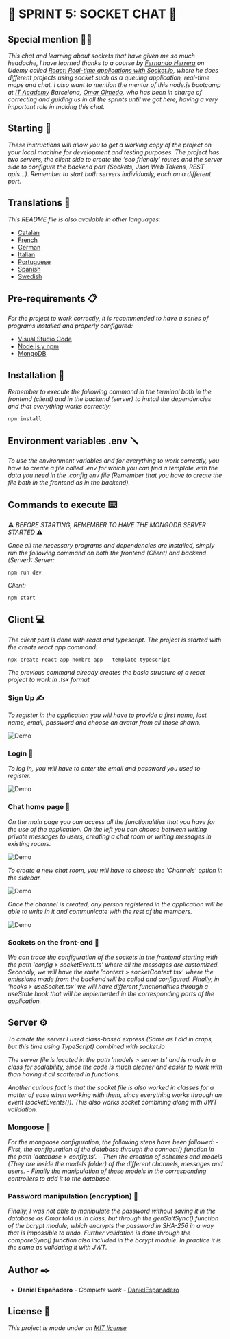# 💬 SPRINT 5: SOCKET CHAT 💬

## Special mention 🙏🏻

_This chat and learning about sockets that have given me so much headache, I have learned thanks to a course by [Fernando Herrera](https://github.com/Klerith) on Udemy called [React: Real-time applications with Socket.io](https://www.udemy.com/course/react-socket-io-fernando/), where he does different projects using socket such as a queuing application, real-time maps and chat._
_I also want to mention the mentor of this node.js bootcamp at [IT Academy](https://www.barcelonactiva.cat/es/itacademy#mesinfo) Barcelona, [Omar Olmedo](https://github.com/StratocasterO), who has been in charge of correcting and guiding us in all the sprints until we got here, having a very important role in making this chat._

## Starting 🚀

_These instructions will allow you to get a working copy of the project on your local machine for development and testing purposes._
_The project has two servers, the client side to create the 'seo friendly' routes and the server side to configure the backend part (Sockets, Json Web Tokens, REST apis...). Remember to start both servers individually, each on a different port._

## Translations 💬

_This README file is also available in other languages:_
- [Catalan](https://github.com/DanielEspanadero/sprint-5-socket-chat/blob/main/docs/README-cat.md)
- [French](https://github.com/DanielEspanadero/sprint-5-socket-chat/blob/main/docs/README-fr.md)
- [German](https://github.com/DanielEspanadero/sprint-5-socket-chat/blob/main/docs/README-de.md)
- [Italian](https://github.com/DanielEspanadero/sprint-5-socket-chat/blob/main/docs/README-it.md)
- [Portuguese](https://github.com/DanielEspanadero/sprint-5-socket-chat/blob/main/docs/README-pt.md)
- [Spanish](https://github.com/DanielEspanadero/sprint-5-socket-chat/blob/main/docs/README-es.md)
- [Swedish](https://github.com/DanielEspanadero/sprint-5-socket-chat/blob/main/docs/README-se.md)

## Pre-requirements 📋

_For the project to work correctly, it is recommended to have a series of programs installed and properly configured:_

- [Visual Studio Code](https://code.visualstudio.com/download)
- [Node.js y npm](https://nodejs.org/es/)
- [MongoDB](https://docs.mongodb.com/manual/installation/)

## Installation 🔧

_Remember to execute the following command in the terminal both in the frontend (client) and in the backend (server) to install the dependencies and that everything works correctly:_
```
npm install
```

## Environment variables .env 🪛

_To use the environment variables and for everything to work correctly, you have to create a file called .env for which you can find a template with the data you need in the .config.env file (Remember that you have to create the file both in the frontend as in the backend)._

## Commands to execute ⌨️

⚠️ _BEFORE STARTING, REMEMBER TO HAVE THE MONGODB SERVER STARTED_ ⚠️

_Once all the necessary programs and dependencies are installed, simply run the following command on both the frontend (Client) and backend (Server):_
_Server:_
```
npm run dev
```
_Client:_
```
npm start
```

## Client 💻

_The client part is done with react and typescript. The project is started with the create react app command:_
```
npx create-react-app nombre-app --template typescript
```

_The previous command already creates the basic structure of a react project to work in .tsx format_

### Sign Up ✍️

_To register in the application you will have to provide a first name, last name, email, password and choose an avatar from all those shown._

![Demo](https://github.com/DanielEspanadero/sprint-5-socket-chat/blob/main/docs/5.png)

### Login 🚪

_To log in, you will have to enter the email and password you used to register._

![Demo](https://github.com/DanielEspanadero/sprint-5-socket-chat/blob/main/docs/4.png)

### Chat home page 🏡

_On the main page you can access all the functionalities that you have for the use of the application. On the left you can choose between writing private messages to users, creating a chat room or writing messages in existing rooms._

![Demo](https://github.com/DanielEspanadero/sprint-5-socket-chat/blob/main/docs/1.png)

_To create a new chat room, you will have to choose the 'Channels' option in the sidebar._

![Demo](https://github.com/DanielEspanadero/sprint-5-socket-chat/blob/main/docs/2.png)

_Once the channel is created, any person registered in the application will be able to write in it and communicate with the rest of the members._

![Demo](https://github.com/DanielEspanadero/sprint-5-socket-chat/blob/main/docs/3.png)

### Sockets on the front-end 📨

_We can trace the configuration of the sockets in the frontend starting with the path 'config > socketEvent.ts' where all the messages are customized. Secondly, we will have the route 'context > socketContext.tsx' where the emissions made from the backend will be called and configured. Finally, in 'hooks > useSocket.tsx' we will have different functionalities through a useState hook that will be implemented in the corresponding parts of the application._


## Server ⚙️

_To create the server I used class-based express (Same as I did in craps, but this time using TypeScript) combined with socket.io_

_The server file is located in the path 'models > server.ts' and is made in a class for scalability, since the code is much cleaner and easier to work with than having it all scattered in functions._

_Another curious fact is that the socket file is also worked in classes for a matter of ease when working with them, since everything works through an event (socketEvents()). This also works socket combining along with JWT validation._

### Mongoose 📝

_For the mongoose configuration, the following steps have been followed:_
_- First, the configuration of the database through the connect() function in the path 'database > config.ts'._
_- Then the creation of schemes and models (They are inside the models folder) of the different channels, messages and users._
_- Finally the manipulation of these models in the corresponding controllers to add it to the database._

### Password manipulation (encryption) 🔐

_Finally, I was not able to manipulate the password without saving it in the database as Omar told us in class, but through the genSaltSync() function of the bcrypt module, which encrypts the password in SHA-256 in a way that is impossible to undo. Further validation is done through the compareSync() function also included in the bcrypt module. In practice it is the same as validating it with JWT._

## Author ✒️

* **Daniel Españadero** - *Complete work* - [DanielEspanadero](https://github.com/DanielEspanadero)

## License 📄

_This project is made under an [MIT license](https://github.com/DanielEspanadero/sprint-5-socket-chat/blob/main/LICENSE)_